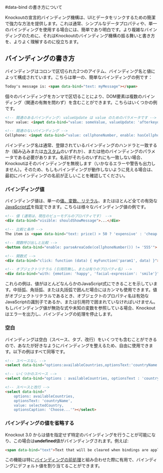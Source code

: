 #data-bind の書き方について

Knockoutの宣言的バインディング機構は、UIとデータをリンクするための簡潔で強力な方法を提供します。これは通常、シンプルなデータプロパティや、単一のバインディングを使用する場合には、簡単であり明白です。より複雑なバインディングのために、それはKnockoutのバインディング機構の振る舞いと書き方を、よりよく理解するのに役立ちます。

## バインディングの書き方

バインディングはコロンで区切られた2つのアイテム、バインディング名と値によって構成されています。こちらは単一の、簡単なバインディングの例です：

```html
Today's message is: <span data-bind="text: myMessage"></span>
```

個々のバインディングをカンマで区切ることにより、DOM要素は複数のバインディング（関連の有無を問わず）を含むことができます。こちらはいくつかの例です。

```html
<!-- 関連のあるバインディング: valueUpdate は value のためのパラメータです -->
Your value: <input data-bind="value: someValue, valueUpdate: 'afterkeydown'" />

<!-- 関連のないバインディング -->
Cellphone: <input data-bind="value: cellphoneNumber, enable: hasCellphone" />
```

バインディング名は通常、登録されているバインディングのハンドラと一致するか（組み込みまたは[カスタム](./custom-bindings)のいずれか）、または他のバインディングのパラメータである必要があります。名前がそれらのいずれにも一致しない場合、Knockoutはそのバインディングを無視します（いかなるエラーや警告も出力しません）。そのため、もしもバインディングが動作しないように見える場合は、最初にバインディングの名前が正しいことを確認してください。

### バインディング値

バインディング値は、単一の[値、変数、リテラル](https://developer.mozilla.org/en-US/docs/Web/JavaScript/Guide/Values,_variables,_and_literals)、またはほとんど全ての有効な[JavaScript式](https://developer.mozilla.org/en-US/docs/Web/JavaScript/Guide/Expressions_and_Operators)を指定できます。こちらは様々なバインディング値の例です。

```html
<!-- 値 (通常は、現在のビューモデルのプロパティです） -->
<div data-bind="visible: shouldShowMessage">...</div>

<!-- 比較と条件 -->
The item is <span data-bind="text: price() > 50 ? 'expensive' : 'cheap'"></span>.

<!-- 関数呼び出しと比較 -->
<button data-bind="enable: parseAreaCode(cellphoneNumber()) != '555'">...</button>

<!-- 関数式 -->
<div data-bind="click: function (data) { myFunction('param1', data) }">...</div>

<!-- オブジェクトリテラル (引用符無し、または有りのプロパティ名) -->
<div data-bind="with: {emotion: 'happy', 'facial-expression': 'smile'}">...</div>なんらか
```

これらの例は、値がほとんどなんらかのJavaScript式にできることを示しています。中括弧、角括弧、または丸括弧で囲んだ場合にはカンマも使用できます。値がオブジェクトリテラルであるとき、オブジェクトのプロパティ名は有効なJavaScriptの識別子であるか、または引用符で囲まれていなければいけません。もしバインディング値が無効な式や未知の変数を参照している場合、Knockoutはエラーを出力し、バインディングの処理を停止します。

### 空白

バインディングは空白（スペース、タブ、改行）をいくつでも含むことができるので、あなたが好きなようにバインディングを整えるため、自由に使用できます。以下の例はすべて同等です。

```html
<!-- スペースなし -->
<select data-bind="options:availableCountries,optionsText:'countryName',value:selectedCountry,optionsCaption:'Choose...'"></select>

<!-- いくつかのスペース -->
<select data-bind="options : availableCountries, optionsText : 'countryName', value : selectedCountry, optionsCaption : 'Choose...'"></select>

<!-- スペースと改行 -->
<select data-bind="
    options: availableCountries,
    optionsText: 'countryName',
    value: selectedCountry,
    optionsCaption: 'Choose...'"></select>
```

### バインディングの値を省略する

Knockout 3.0 からは値を指定せず特定のバインディングを行うことが可能になり、この場合は**undefined**値がバインディングされます。例えば:

```html
<span data-bind="text">Text that will be cleared when bindings are applied.</span>
```

この機能は特に[バインディングの前処理](./binding-preprocessing)と組み合わせた際に有用で、バインディングにデフォルト値を割り当てることができます。

